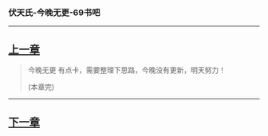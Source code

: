 ### 伏天氏-今晚无更-69书吧

--------
[上一章](./4adaf32b47f276e49292ec8fe997cc43.md)
--------


>
>
>
>今晚无更
>有点卡，需要整理下思路，今晚没有更新，明天努力！
>
>(本章完)
>
>

--------
[下一章](./97382998e18cc9b224e0b4ebfd6bc3ee.md)
--------
